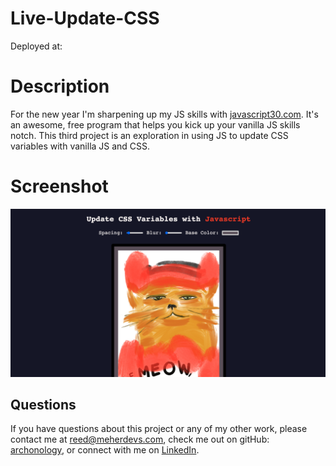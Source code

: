 # Live-Update-CSS

Deployed at:

# Description
For the new year I'm sharpening up my JS skills with [javascript30.com](https://javascript30.com/).  It's an awesome, free program that helps you kick up your vanilla JS skills notch.
This third project is an exploration in using JS to update CSS variables with vanilla JS and CSS. 

# Screenshot
![screenshot](./devs/Screen%20Shot%202023-01-02%20at%2015.05.12%20PM.png)

## Questions
If you have questions about this project or any of my other work, please contact me at reed@meherdevs.com, check me out on gitHub: [archonology](https://github.com/archonology), or connect with me on [LinkedIn](https://www.linkedin.com/in/reed-meher).

